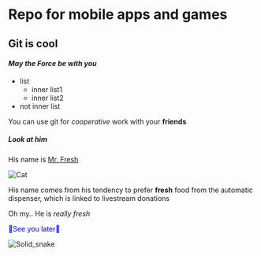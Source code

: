 # Repo for mobile apps and games

## **Git is cool**

#### _May the Force be with you_

* list
  * inner list1
  * inner list2
* not inner list

You can use git for _cooperative_ work with your **friends**

##### Look at him

His name is [Mr. Fresh](https://silly-cat.fandom.com/wiki/Mr._Fresh)

![Cat][MrFresh]

 His name comes from his tendency to prefer **fresh** food from the automatic dispenser, which is linked to livestream donations

 Oh my.. He is _really fresh_

 <span style="color:blue">:see_no_evil:See you later:see_no_evil:</span>
 
![Solid_snake][Solid_gif]

[Solid_gif]: https://i.pinimg.com/originals/86/b8/72/86b872bc4dc4e2457128dd465a26ce68.gif
[MrFresh]: https://static.wikia.nocookie.net/silly-cat/images/4/4d/Mr._Fresh.png
